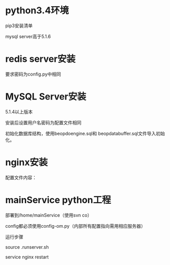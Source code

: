 # python3.4环境

pip3安装清单

mysql server高于5.1.6

# redis server安装

要求密码为config.py中相同

# MySQL Server安装

5.1.4以上版本

安装后设置用户名密码为配置文件相同

初始化数据库结构，使用beopdoengine.sql和 beopdatabuffer.sql文件导入初始化。

# nginx安装

配置文件内容：

# mainService python工程

部署到/home/mainService（使用svn co）

config都必须使用config-om.py（内部所有配置指向需用相应服务器）

运行步骤

source .runserver.sh

service nginx restart

